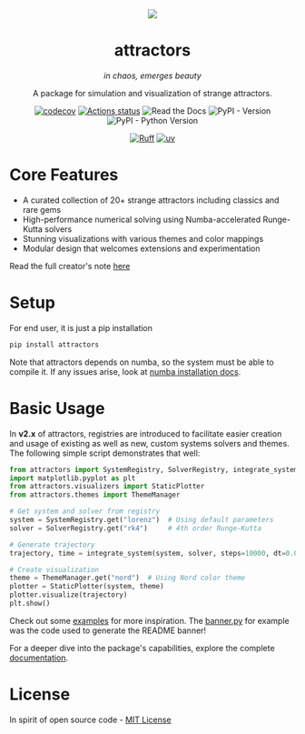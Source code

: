 <div align="center">
  <img src="https://res.cloudinary.com/vdesmond/image/upload/c_thumb,w_800,g_face/attractors_y4tepz.gif">
  <h1>attractors</h1>
  <em>in chaos, emerges beauty</em>
  <p>
</p>
  <p>A package for simulation and visualization of strange attractors.</p>
  <p><a href="https://codecov.io/gh/vdesmond/attractors"><img src="https://codecov.io/gh/vdesmond/attractors/branch/v2/graph/badge.svg?token=91EPQN331H" alt="codecov"></a>
<a href="https://github.com/vdesmond/attractors/actions"><img src="https://github.com/vdesmond/attractors/workflows/CI/badge.svg" alt="Actions status"></a>
<img src="https://img.shields.io/readthedocs/attractors" alt="Read the Docs">
<img src="https://img.shields.io/pypi/v/attractors" alt="PyPI - Version">
<img src="https://img.shields.io/pypi/pyversions/attractors" alt="PyPI - Python Version"></p>
  <p><a href="https://github.com/astral-sh/ruff"><img src="https://img.shields.io/endpoint?url=https://raw.githubusercontent.com/astral-sh/ruff/main/assets/badge/v2.json" alt="Ruff"></a>
<a href="https://github.com/astral-sh/uv"><img src="https://img.shields.io/endpoint?url=https://raw.githubusercontent.com/astral-sh/uv/main/assets/badge/v0.json" alt="uv"></a></p>
</div>

# Core Features

- A curated collection of 20+ strange attractors including classics and rare gems
- High-performance numerical solving using Numba-accelerated Runge-Kutta solvers
- Stunning visualizations with various themes and color mappings
- Modular design that welcomes extensions and experimentation

Read the full creator's note [here](http://localhost:9000/#creators-note)

# Setup

For end user, it is just a pip installation

```bash
pip install attractors
```

Note that attractors depends on numba, so the system must be able to compile it. If any issues arise, look at [numba installation docs](https://numba.readthedocs.io/en/stable/user/installing.html).

# Basic Usage

In **v2.x** of attractors, registries are introduced to facilitate easier creation and usage of existing as well as new, custom systems solvers and themes. The following simple script demonstrates that well:

```python
from attractors import SystemRegistry, SolverRegistry, integrate_system
import matplotlib.pyplot as plt
from attractors.visualizers import StaticPlotter
from attractors.themes import ThemeManager

# Get system and solver from registry
system = SystemRegistry.get("lorenz")  # Using default parameters
solver = SolverRegistry.get("rk4")     # 4th order Runge-Kutta

# Generate trajectory
trajectory, time = integrate_system(system, solver, steps=10000, dt=0.01)

# Create visualization
theme = ThemeManager.get("nord")  # Using Nord color theme
plotter = StaticPlotter(system, theme)
plotter.visualize(trajectory)
plt.show()
```

Check out some [examples](examples/) for more inspiration. The [banner.py](examples/banner.py) for example was the code used to generate the README banner!

For a deeper dive into the package's capabilities, explore the complete [documentation](https://attractors.readthedocs.io/).

# License

In spirit of open source code - [MIT License](LICENSE)
